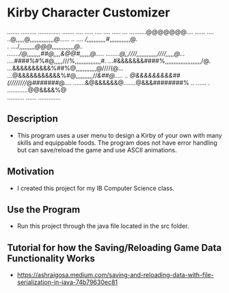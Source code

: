# Kirby Character Customizer
....... .........  ............. .......
....     .....  ....     ....      .....
...     ..........@@@@@@@....     ......
.... ..@,,,,,@,,,,,,,,,,,,,,*@......  ..
 .... /,,,,,,,,,,,#*,,,,,,,,,,,,@.      
. ..../*,,,,,,,,,@@@,,,,,,,,,,,,,@..    
......./@,,,,,,,,##@,,,,&@@#,,,,,,@.....
........@,,////,,,,,,,,,,,,////,,,,,@...
....####%*#%#@,,,,,///%,,,,,,,,,,,,,,,#.
...#&&&&&&&####%,,,,,,,,,,,,,,,,,,,,,/@.
...&&&&&&&&&&%##%@,,,,,,,,,,,,@////(@...
...@&&&&&&&&&&&%#@,,,,,,,,,,//*&##@.....
 ..  @&&&&&&&&&##(////////*@#######@....
.......&@&&&&&&@.......@&&&########%  ..
...... .       ............@@&&&&%@     
..........     ......  .............       

## Description
* This program uses a user menu to design a Kirby of your own with many skills and equippable foods. The program does not have error handling but can save/reload the game and use ASCII animations.

## Motivation
* I created this project for my IB Computer Science class.

## Use the Program
* Run this project through the java file located in the src folder.

## Tutorial for how the Saving/Reloading Game Data Functionality Works
* https://ashraigosa.medium.com/saving-and-reloading-data-with-file-serialization-in-java-74b79630ec81



